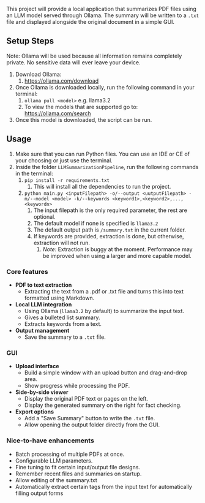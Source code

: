 This project will provide a local application that summarizes PDF files using an LLM model served through Ollama. 
The summary will be written to a `.txt` file and displayed alongside the original document in a simple GUI. 

## Setup Steps
Note: Ollama will be used because all information remains completely private. No sensitive data will ever leave your device.
1. Download Ollama:
   1. https://ollama.com/download
2. Once Ollama is downloaded locally, run the following command in your terminal:
   1. ```ollama pull <model>``` e.g. llama3.2
   2. To view the models that are supported go to: https://ollama.com/search
3. Once this model is downloaded, the script can be run.

## Usage
1. Make sure that you can run Python files. You can use an IDE or CE of your choosing or just use the terminal.
2. Inside the folder ```LLMSummarizationPipeline```, run the following commands in the terminal:
   1. ```pip install -r requirements.txt```
      1. This will install all the dependencies to run the project.
   2. ```python main.py <inputFilepath> -o/--output <uutputFilepath> -m/--model <model> -k/--keywords <keyword1>,<keyword2>,...,<keywordn>```
      1. The input filepath is the only required parameter, the rest are optional.
      2. The default model if none is specified is ```llama3.2```
      3. The default output path is ```/summary.txt``` in the current folder.
      4. If keywords are provided, extraction is done, but otherwise, extraction will not run.
         1. *Note:* Extraction is buggy at the moment. Performance may be improved when using a larger and more capable model.

### Core features
- **PDF to text extraction**
  - Extracting the text from a .pdf or .txt file and turns this into text formatted using Markdown.
- **Local LLM integration**
  - Using Ollama (```llama3.2``` by default) to summarize the input text.
  - Gives a bulleted list summary.
  - Extracts keywords from a text.
- **Output management**
  - Save the summary to a `.txt` file.

### GUI
- **Upload interface**
  - Build a simple window with an upload button and drag-and-drop area.
  - Show progress while processing the PDF.
- **Side-by-side viewer**
  - Display the original PDF text or pages on the left.
  - Display the generated summary on the right for fact checking.
- **Export options**
  - Add a "Save Summary" button to write the `.txt` file.
  - Allow opening the output folder directly from the GUI.

### Nice-to-have enhancements
- Batch processing of multiple PDFs at once.
- Configurable LLM parameters.
- Fine tuning to fit certain input/output file designs.
- Remember recent files and summaries on startup.
- Allow editing of the summary.txt
- Automatically extract certain tags from the input text for automatically filling output forms
